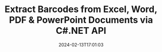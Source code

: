 ---
############################# Static ############################
layout: "auto-gen-parser"
date: 2024-02-13T17:01:03
draft: false
otherformats: 

############################# Head ############################
head_title: ".NET API to Extract Barcodes from PDF, DOCX, PPTX, XLSX, EPUB & More"
head_description: "GroupDocs.Parser .NET API allow software developers to extract barcodes from PDF, DOC, DOCX, PPT, PPTX, EML, MSG, XLS, XLSX, CSV, ODT, RTF & EPUB documents inside .NET Apps."

############################# Header ############################
title: "Extract Barcodes from Excel, Word, PDF & PowerPoint Documents via C#.NET API"
description: "GroupDocs.Parser .NET API allows programmers to extract barcodes from PDF, DOC, DOCX, PPT, PPTX, EML, MSG, XLS, XLSX, CSV, ODT, RTF & EPUB documents or page area."
bg_image: "https://cms.admin.containerize.com/templates/aspose/App_Themes/V3/images/bg/header1.png"
bg_overlay: false
button:
    enable: true
    icon: "fas fa-arrow-down"
    label: "Download Free Trial"
    link: "https://downloads.groupdocs.com/parser/net"

############################# SubMenu ############################
submenu:
    enable: true

    left:
        img_alt: "GroupDocs.Parser for .NET"
        image: "https://cms.admin.containerize.com/templates/groupdocs/images/product-logos/90x90-noborder/groupdocs-parser-net.png"
        product: "GroupDocs.Parser"
        platform: ".NET"

    middle:
        button:

            # button loop
            - link: "https://apireference.groupdocs.com/parser/net"
              text: "API Reference"

            # button loop
            - link: "https://github.com/groupdocs-parser"
              text: "Code Examples"

            # button loop
            - link: "https://products.groupdocs.app/parser/family"
              text: "Live Demos"

            # button loop
            - link: "https://purchase.groupdocs.com/pricing/parser/net"
              text: "Pricing"

    right:
        link_download: "https://downloads.groupdocs.com/parser"
        link_learn: "https://docs.groupdocs.com/parser/net"
        link_buy: "https://purchase.groupdocs.com"

############################# About ############################
about:
    enable: true
    title: "How to Extract Barcodes from CHM files .NET API?"
    content: |
        Barcodes are machine-readable representation of numerals and characters that are commonly used across the World in many contexts, such as product scanning and identification, automobile parts tracking, inventory management and so on. GroupDocs.Parser for .NET is a powerful API that help developers to develop solution for extracting text, images and barcodes from different types of supported documents formats, such as such as PDF, Emails, Ebooks, Microsoft Office formats: Word (DOC, DOCX), PowerPoint (PPT, PPTX), Excel (XLS, XLSX), Emails (EML, MSG) formats and many more. The .NET API has included support for several advanced documents parsing features such as searching text by keywords, accurate text extraction, HTML or Markdown formatted text extraction, text areas extraction with coordinates, extract metadata or barcodes and so on.
        
        

############################# Steps ############################
steps:
    enable: true
    title_left: "Extract barcodes from CHM in .NET"
    content_left: |
        [GroupDocs.Parser for .NET](/parser/net/) makes it easy for C# developers to extract barcodes from a CHM file by implementing a few easy steps.
        
        * Instantiate [Parser](https://reference.groupdocs.com/net/parser/groupdocs.parser/parser) object for the initial document;
        * Check if the file supports barcode extracting;
        * Call [GetBarcodes](https://reference.groupdocs.com/parser/net/groupdocs.parser/parser/methods/getbarcodes) method and obtain collection of [PageBarcodeArea](https://reference.groupdocs.com/parser/net/groupdocs.parser.data/pagebarcodearea) objects;
        * Iterate through the collection and get a barcode value.

    title_right: "Learn more about the barcode extraction"
    content_right: |
        * <a href="https://docs.groupdocs.com/parser/net/extract-barcodes-from-document/">How to extract barcodes from document</a>
        * <a href="https://docs.groupdocs.com/parser/net/extract-barcodes-from-document-page/">How to extract barcodes from document page</a>
        * <a href="https://docs.groupdocs.com/parser/net/extract-barcodes-from-document-page-area/">How to extract barcodes from document page area</a>
    
    code: |
     {{% parser/additional-styles %}}
     {{< parser/code-parser title="How to extract barcodes from CHM file using C# example code">}}

        ```csharp    
        // Extract barcodes from CHM file using GroupDocs.Parser API
        // Create an instance of Parser class
        using (Parser parser = new Parser(Constants.SamplePdfWithBarcodes)) {
            // Check if the file supports barcode extracting
            if (!parser.Features.Barcodes) {
                Console.WriteLine("The file doesn't support barcode extracting.");
                return;
            }

            // {steps.code.scan}
            IEnumerable<PageBarcodeArea> barcodes = parser.GetBarcodes();

            // Iterate over barcodes
            foreach (PageBarcodeArea barcode in barcodes) {
                // Print the page index
                Console.WriteLine("Page: " + barcode.Page.Index.ToString());
                // Print the barcode value
                Console.WriteLine("Value: " + barcode.Value);
            }
        }
        ```
     {{< /parser/code-parser >}}

############################# More ############################
more:
    enable: true
    title_left: "System Requirements"
    content_left: |
        GroupDocs.Parser for .NET APIs are supported on all major platforms and operating systems. Before executing the code below, please make sure that you have the following prerequisites installed on your system.
        
        * Operating Systems: Microsoft Windows, Linux, MacOS
        * Development Environments: Microsoft Visual Studio, Xamarin, MonoDevelop
        * Frameworks
        * Download the latest version of GroupDocs.Parser for .NET from [Nuget](https://www.nuget.org/packages/groupdocs.parser)

    title_right: "Why Use GroupDocs.Parser for .NET"
    content_right: |
        * Plain text extraction support from any supported documents    
        * Documents parsing via user-defined templates    
        * Fully support structured text extraction    
        * Text searching via keyword as well as regular expression    
        * Extract formatted text, metadata, images, containers, and attachments    
        * Extract table of contents for some supported document formats    
        * Parse form data from PDF documents    
        * Extract hyperlinks from the document   

############################# Demos ############################
demos:
    enable: true
    title: "Live Demos - Extract barcodes from documents Online"
    content: |
       Extract barcodes from documents right now by visiting [GroupDocs.Parser Live Demos](https://products.groupdocs.app/parser/barcodes/) website.
       The live demo has the following benefits.
        
############################# About Formats ############################
about_formats:
    enable: true

############################# More Formats ############################
more_formats:
    enable: true
    title: "Extract Barcodes From Other Document Formats"
    content: |
        .NET documents parse & barcode extracting API for file formats and images. Extract data for some of the popular file formats as stated below.

############################# Back to top ###############################
back_to_top:
    enable: true
---